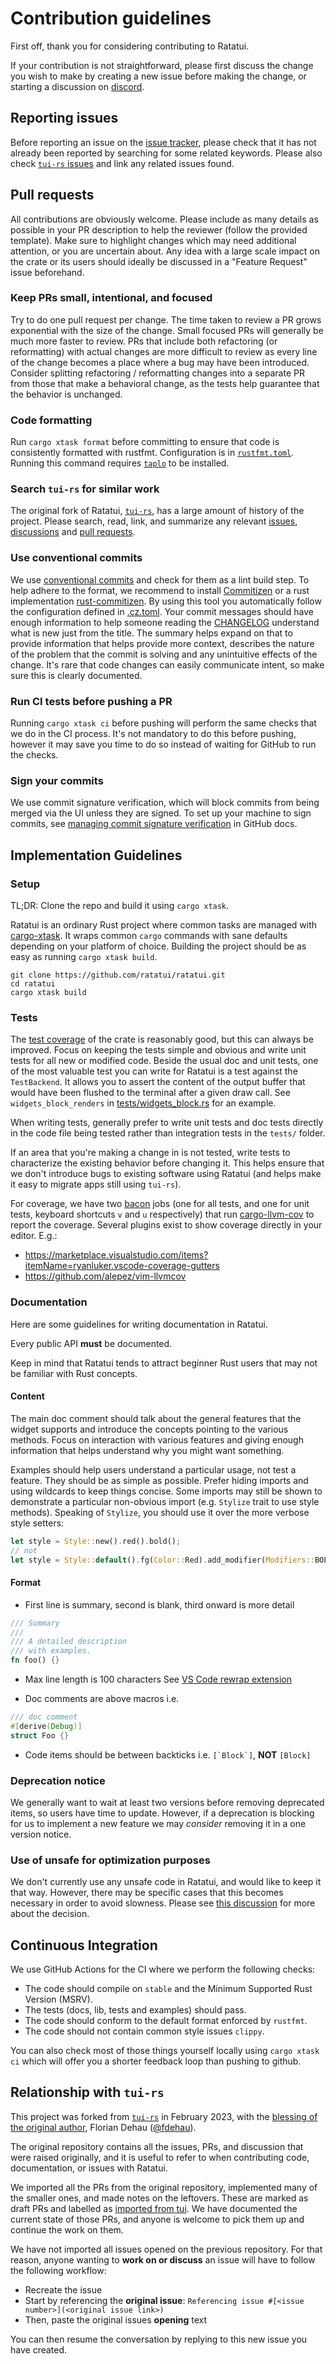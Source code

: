 # Contribution guidelines

First off, thank you for considering contributing to Ratatui.

If your contribution is not straightforward, please first discuss the change you wish to make by
creating a new issue before making the change, or starting a discussion on
[discord](https://discord.gg/pMCEU9hNEj).

## Reporting issues

Before reporting an issue on the [issue tracker](https://github.com/ratatui/ratatui/issues),
please check that it has not already been reported by searching for some related keywords. Please
also check [`tui-rs` issues](https://github.com/fdehau/tui-rs/issues/) and link any related issues
found.

## Pull requests

All contributions are obviously welcome. Please include as many details as possible in your PR
description to help the reviewer (follow the provided template). Make sure to highlight changes
which may need additional attention, or you are uncertain about. Any idea with a large scale impact
on the crate or its users should ideally be discussed in a "Feature Request" issue beforehand.

### Keep PRs small, intentional, and focused

Try to do one pull request per change. The time taken to review a PR grows exponential with the size
of the change. Small focused PRs will generally be much more faster to review. PRs that include both
refactoring (or reformatting) with actual changes are more difficult to review as every line of the
change becomes a place where a bug may have been introduced. Consider splitting refactoring /
reformatting changes into a separate PR from those that make a behavioral change, as the tests help
guarantee that the behavior is unchanged.

### Code formatting

Run `cargo xtask format` before committing to ensure that code is consistently formatted with
rustfmt. Configuration is in [`rustfmt.toml`](./rustfmt.toml). Running this command requires [`taplo`](https://taplo.tamasfe.dev/) to be installed.

### Search `tui-rs` for similar work

The original fork of Ratatui, [`tui-rs`](https://github.com/fdehau/tui-rs/), has a large amount of
history of the project. Please search, read, link, and summarize any relevant
[issues](https://github.com/fdehau/tui-rs/issues/),
[discussions](https://github.com/fdehau/tui-rs/discussions/) and [pull
requests](https://github.com/fdehau/tui-rs/pulls).

### Use conventional commits

We use [conventional commits](https://www.conventionalcommits.org/en/v1.0.0/) and check for them as
a lint build step. To help adhere to the format, we recommend to install
[Commitizen](https://commitizen-tools.github.io/commitizen/) or a rust
implementation [rust-commitizen](https://github.com/mars90226/rust-commitizen). By using this tool you automatically
follow the configuration defined in [.cz.toml](.cz.toml). Your commit messages should have enough
information to help someone reading the [CHANGELOG](./CHANGELOG.md) understand what is new just from
the title. The summary helps expand on that to provide information that helps provide more context,
describes the nature of the problem that the commit is solving and any unintuitive effects of the
change. It's rare that code changes can easily communicate intent, so make sure this is clearly
documented.

### Run CI tests before pushing a PR

Running `cargo xtask ci` before pushing will perform the same checks that we do in the CI process.
It's not mandatory to do this before pushing, however it may save you time to do so instead of
waiting for GitHub to run the checks.

### Sign your commits

We use commit signature verification, which will block commits from being merged via the UI unless
they are signed. To set up your machine to sign commits, see [managing commit signature
verification](https://docs.github.com/en/authentication/managing-commit-signature-verification/about-commit-signature-verification)
in GitHub docs.

## Implementation Guidelines

### Setup

TL;DR: Clone the repo and build it using `cargo xtask`.

Ratatui is an ordinary Rust project where common tasks are managed with
[cargo-xtask](https://github.com/matklad/cargo-xtask). It wraps common `cargo` commands with sane
defaults depending on your platform of choice. Building the project should be as easy as running
`cargo xtask build`.

```shell
git clone https://github.com/ratatui/ratatui.git
cd ratatui
cargo xtask build
```

### Tests

The [test coverage](https://app.codecov.io/gh/ratatui/ratatui) of the crate is reasonably
good, but this can always be improved. Focus on keeping the tests simple and obvious and write unit
tests for all new or modified code. Beside the usual doc and unit tests, one of the most valuable
test you can write for Ratatui is a test against the `TestBackend`. It allows you to assert the
content of the output buffer that would have been flushed to the terminal after a given draw call.
See `widgets_block_renders` in [tests/widgets_block.rs](./tests/widget_block.rs) for an example.

When writing tests, generally prefer to write unit tests and doc tests directly in the code file
being tested rather than integration tests in the `tests/` folder.

If an area that you're making a change in is not tested, write tests to characterize the existing
behavior before changing it. This helps ensure that we don't introduce bugs to existing software
using Ratatui (and helps make it easy to migrate apps still using `tui-rs`).

For coverage, we have two [bacon](https://dystroy.org/bacon/) jobs (one for all tests, and one for
unit tests, keyboard shortcuts `v` and `u` respectively) that run
[cargo-llvm-cov](https://github.com/taiki-e/cargo-llvm-cov) to report the coverage. Several plugins
exist to show coverage directly in your editor. E.g.:

- <https://marketplace.visualstudio.com/items?itemName=ryanluker.vscode-coverage-gutters>
- <https://github.com/alepez/vim-llvmcov>

### Documentation

Here are some guidelines for writing documentation in Ratatui.

Every public API **must** be documented.

Keep in mind that Ratatui tends to attract beginner Rust users that may not be familiar with Rust
concepts.

#### Content

The main doc comment should talk about the general features that the widget supports and introduce
the concepts pointing to the various methods. Focus on interaction with various features and giving
enough information that helps understand why you might want something.

Examples should help users understand a particular usage, not test a feature. They should be as
simple as possible. Prefer hiding imports and using wildcards to keep things concise. Some imports
may still be shown to demonstrate a particular non-obvious import (e.g. `Stylize` trait to use style
methods). Speaking of `Stylize`, you should use it over the more verbose style setters:

```rust
let style = Style::new().red().bold();
// not
let style = Style::default().fg(Color::Red).add_modifier(Modifiers::BOLD);
```

#### Format

- First line is summary, second is blank, third onward is more detail

```rust
/// Summary
///
/// A detailed description
/// with examples.
fn foo() {}
```

- Max line length is 100 characters
See [VS Code rewrap extension](https://marketplace.visualstudio.com/items?itemName=stkb.rewrap)

- Doc comments are above macros
i.e.

```rust
/// doc comment
#[derive(Debug)]
struct Foo {}
```

- Code items should be between backticks
i.e. ``[`Block`]``, **NOT** ``[Block]``

### Deprecation notice

We generally want to wait at least two versions before removing deprecated items, so users have
time to update. However, if a deprecation is blocking for us to implement a new feature we may
*consider* removing it in a one version notice.

### Use of unsafe for optimization purposes

We don't currently use any unsafe code in Ratatui, and would like to keep it that way. However, there
may be specific cases that this becomes necessary in order to avoid slowness. Please see [this
discussion](https://github.com/ratatui/ratatui/discussions/66) for more about the decision.

## Continuous Integration

We use GitHub Actions for the CI where we perform the following checks:

- The code should compile on `stable` and the Minimum Supported Rust Version (MSRV).
- The tests (docs, lib, tests and examples) should pass.
- The code should conform to the default format enforced by `rustfmt`.
- The code should not contain common style issues `clippy`.

You can also check most of those things yourself locally using `cargo xtask ci` which will offer you
a shorter feedback loop than pushing to github.

## Relationship with `tui-rs`

This project was forked from [`tui-rs`](https://github.com/fdehau/tui-rs/) in February 2023, with the
[blessing of the original author](https://github.com/fdehau/tui-rs/issues/654), Florian Dehau
([@fdehau](https://github.com/fdehau)).

The original repository contains all the issues, PRs, and discussion that were raised originally, and
it is useful to refer to when contributing code, documentation, or issues with Ratatui.

We imported all the PRs from the original repository, implemented many of the smaller ones, and
made notes on the leftovers. These are marked as draft PRs and labelled as [imported from
tui](https://github.com/ratatui/ratatui/pulls?q=is%3Apr+is%3Aopen+label%3A%22imported+from+tui%22).
We have documented the current state of those PRs, and anyone is welcome to pick them up and
continue the work on them.

We have not imported all issues opened on the previous repository. For that reason, anyone wanting
to **work on or discuss** an issue will have to follow the following workflow:

- Recreate the issue
- Start by referencing the **original issue**: ```Referencing issue #[<issue number>](<original
  issue link>)```
- Then, paste the original issues **opening** text

You can then resume the conversation by replying to this new issue you have created.
